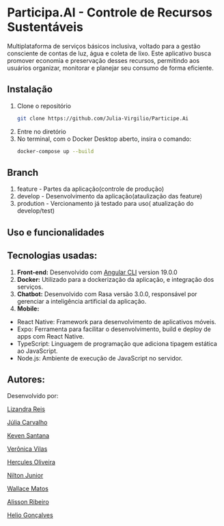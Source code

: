 # Participa.AI - Controle de Recursos Sustentáveis
Multiplataforma de serviços básicos inclusiva, voltado para a gestão consciente de contas de luz, água e coleta de lixo. Este aplicativo busca promover economia e preservação desses recursos, permitindo aos usuários organizar, monitorar e planejar seu consumo de forma eficiente.

## Instalação

1. Clone o repositório
    ```bash
   git clone https://github.com/Julia-Virgilio/Participe.Ai
2. Entre no diretório
3. No terminal, com o Docker Desktop aberto, insira o comando:
    ```bash
    docker-compose up --build

## Branch 
1. feature - Partes da aplicação(controle de produção)
2. develop - Desenvolvimento da aplicação(ataulização das feature)
3. prodution - Vercionamento já testado para uso( atualização do develop/test)

## Uso e funcionalidades

## Tecnologias usadas:
1. **Front-end:** Desenvolvido com [Angular CLI](https://github.com/angular/angular-cli) version 19.0.0
2. **Docker:** Utilizado para a dockerização da aplicação, e integração dos serviços.
3. **Chatbot:** Desenvolvido com Rasa versão 3.0.0, responsável por gerenciar a inteligência artificial da aplicação.
4. **Mobile:**
 - React Native: Framework para desenvolvimento de aplicativos móveis.
 - Expo: Ferramenta para facilitar o desenvolvimento, build e deploy de apps com React Native.
 - TypeScript: Linguagem de programação que adiciona tipagem estática ao JavaScript.
 - Node.js: Ambiente de execução de JavaScript no servidor.

## Autores:
Desenvolvido por:

[Lizandra Reis](https://github.com/lioreis)

[Júlia Carvalho](https://github.com/Julia-Virgilio)

[Keven Santana](https://github.com/kevensantana)

[Verônica Vilas](https://github.com/VeronicaVilas)

[Hercules Oliveira](https://github.com/herculesoliveira40)

[Nilton Junior](https://github.com/niltonjrcalmon)

[Wallace Matos](https://github.com/wally963)

[Alisson Ribeiro](https://github.com/Alisson-S-Ribeiro)

[Helio Gonçalves](https://github.com/HelioHMH)
